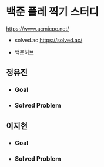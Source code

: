 # 백준 플레 찍기 스터디

https://www.acmicpc.net/

* solved.ac
https://solved.ac/

* 백준허브



정유진
-----------------------
* ### Goal

* ### Solved Problem

이지현
-----------------------
* ### Goal

* ### Solved Problem
